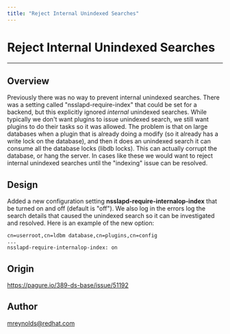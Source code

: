```yaml
---
title: "Reject Internal Unindexed Searches"
---
```


# Reject Internal Unindexed Searches
----------------

Overview
--------

Previously there was no way to prevent internal unindexed searches.  There was a setting called "nsslapd-require-index" that could be set for a backend, but this explicitly ignored *internal* unindexed searches.  While typically we don't want plugins to issue unindexed search, we still want plugins to do their tasks so it was allowed.   The problem is that on large databases when a plugin that is already doing a modify (so it already has a write lock on the database), and then it does an unindexed search it can consume all the database locks (libdb locks).  This can actually corrupt the database, or hang the server.  In cases like these we would want to reject internal unindexed searches until the "indexing" issue can be resolved.

Design
------

Added a new configuration setting **nsslapd-require-internalop-index** that be turned on and off (default is "off").  We also log in the errors log the search details that caused the unindexed search so it can be investigated and resolved.  Here is an example of the new option:

    cn=userroot,cn=ldbm database,cn=plugins,cn=config
    ...
    nsslapd-require-internalop-index: on
    

Origin
-------------

<https://pagure.io/389-ds-base/issue/51192>

Author
------

<mreynolds@redhat.com>
